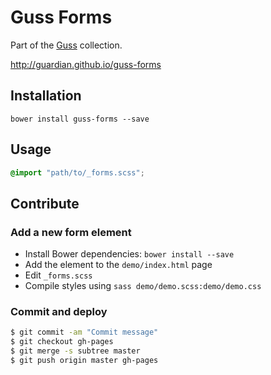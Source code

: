 # Guss Forms

Part of the [Guss](https://github.com/guardian/guss) collection.

<http://guardian.github.io/guss-forms>

## Installation

```
bower install guss-forms --save
```

## Usage

```scss
@import "path/to/_forms.scss";
```

## Contribute

### Add a new form element

- Install Bower dependencies: `bower install --save`
- Add the element to the `demo/index.html` page
- Edit `_forms.scss`
- Compile styles using `sass demo/demo.scss:demo/demo.css`

### Commit and deploy

```bash
$ git commit -am "Commit message"
$ git checkout gh-pages
$ git merge -s subtree master
$ git push origin master gh-pages
```
